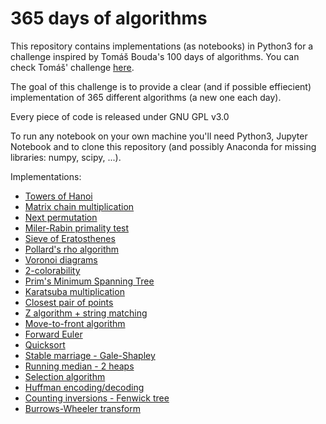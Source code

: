# 365 days of algorithms

This repository contains implementations (as notebooks) in Python3 for a challenge inspired by Tomáš Bouda's 100 days of algorithms. You can check Tomáš' challenge [here](https://github.com/coells/100days).

The goal of this challenge is to provide a clear (and if possible effiecient) implementation of 365 different algorithms (a new one each day).

Every piece of code is released under GNU GPL v3.0

To run any notebook on your own machine you'll need Python3, Jupyter Notebook and to clone this repository (and possibly Anaconda for missing libraries: numpy, scipy, ...).

Implementations:
* [Towers of Hanoi](https://github.com/AlexandruValeanu/365-days-of-algorithms/blob/master/Day%2001%20-%20Tower%20of%20Hanoi.ipynb)
* [Matrix chain multiplication](https://github.com/AlexandruValeanu/365-days-of-algorithms/blob/master/Day%2002%20-%20Matrix%20chain%20multiplication.ipynb)
* [Next permutation](https://github.com/AlexandruValeanu/365-days-of-algorithms/blob/master/Day%2003%20-%20next_permutation.ipynb)
* [Miler-Rabin primality test](https://github.com/AlexandruValeanu/365-days-of-algorithms/blob/master/Day%2004%20-%20Miller-Rabin%20primality%20test.ipynb)
* [Sieve of Eratosthenes](https://github.com/AlexandruValeanu/365-days-of-algorithms/blob/master/Day%2005%20-%20Sieve%20of%20Eratosthenes.ipynb)
* [Pollard's rho algorithm](https://github.com/AlexandruValeanu/365-days-of-algorithms/blob/master/Day%2005%20-%20Sieve%20of%20Eratosthenes.ipynb)
* [Voronoi diagrams](https://github.com/AlexandruValeanu/365-days-of-algorithms/blob/master/Day%2007%20-%20Voronoi%20Diagrams.ipynb)
* [2-colorability](https://github.com/AlexandruValeanu/365-days-of-algorithms/blob/master/Day%2008%20-%20Bipartite%20graphs%20(2-colorability).ipynb)
* [Prim's Minimum Spanning Tree](https://github.com/AlexandruValeanu/365-days-of-algorithms/blob/master/Day%2009%20-%20Prim's%20Minimum%20Spanning%20Tree%20algorithm.ipynb)
* [Karatsuba multiplication](https://github.com/AlexandruValeanu/365-days-of-algorithms/blob/master/Day%2010%20-%20Karatsuba%20multiplication.ipynb)
* [Closest pair of points](https://github.com/AlexandruValeanu/365-days-of-algorithms/blob/master/Day%2011%20-%20Closest%20pair%20of%20points.ipynb)
* [Z algorithm + string matching](https://github.com/AlexandruValeanu/365-days-of-algorithms/blob/master/Day%2012%20-%20Z%20algorithm%20(string%20matching).ipynb)
* [Move-to-front algorithm](https://github.com/AlexandruValeanu/365-days-of-algorithms/blob/master/Day%2013%20-%20Move-to-front%20algorithm.ipynb)
* [Forward Euler](https://github.com/AlexandruValeanu/365-days-of-algorithms/blob/master/Day%2014%20-%20Forward%20Euler.ipynb)
* [Quicksort](https://github.com/AlexandruValeanu/365-days-of-algorithms/blob/master/Day%2015%20-%20Quicksort.ipynb)
* [Stable marriage - Gale-Shapley](https://github.com/AlexandruValeanu/365-days-of-algorithms/blob/master/Day%2016%20-%20Stable%20marriage%20(Gale-Shapley).ipynb)
* [Running median - 2 heaps](https://github.com/AlexandruValeanu/365-days-of-algorithms/blob/master/Day%2017%20-%20Running%20median.ipynb)
* [Selection algorithm](https://github.com/AlexandruValeanu/365-days-of-algorithms/blob/master/Day%2018%20-%20Selection%20algorithm.ipynb)
* [Huffman encoding/decoding](https://github.com/AlexandruValeanu/365-days-of-algorithms/blob/master/Day%2019%20-%20Huffman%20coding.ipynb)
* [Counting inversions - Fenwick tree](https://github.com/AlexandruValeanu/365-days-of-algorithms/blob/master/Day%2020%20-%20Counting%20inversions.ipynb)
* [Burrows-Wheeler transform](https://github.com/AlexandruValeanu/365-days-of-algorithms/blob/master/Day%2021%20-%20Burrows%E2%80%93Wheeler%20transform.ipynb)

